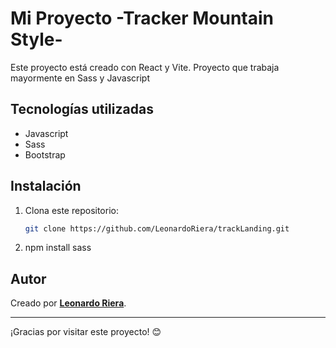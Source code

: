 # Mi Proyecto -Tracker Mountain Style-

Este proyecto está creado con React y Vite. Proyecto que trabaja mayormente en Sass y Javascript

## Tecnologías utilizadas
- Javascript
- Sass
- Bootstrap


## Instalación
1. Clona este repositorio:  
   ```bash
   git clone https://github.com/LeonardoRiera/trackLanding.git

2. npm install sass




## Autor
Creado por **[Leonardo Riera](www.linkedin.com/in/leonardo-gabriel-riera-92567a283)**.

---
¡Gracias por visitar este proyecto! 😊  